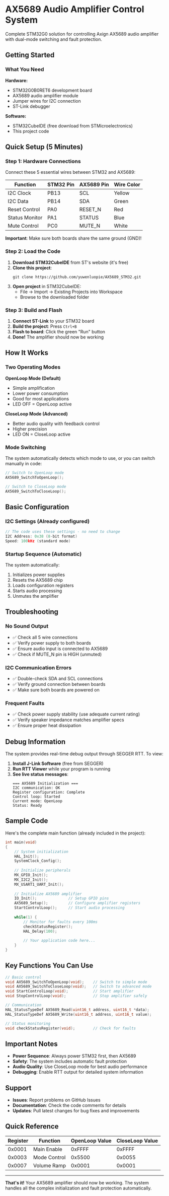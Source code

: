# AX5689 Audio Amplifier Control System

Complete STM32G0 solution for controlling Axign AX5689 audio amplifier with dual-mode switching and fault protection.

## Getting Started

### What You Need

**Hardware:**
- STM32G0B0RET6 development board
- AX5689 audio amplifier module
- Jumper wires for I2C connection
- ST-Link debugger

**Software:**
- STM32CubeIDE (free download from STMicroelectronics)
- This project code

## Quick Setup (5 Minutes)

### Step 1: Hardware Connections

Connect these 5 essential wires between STM32 and AX5689:

| Function | STM32 Pin | AX5689 Pin | Wire Color |
|----------|-----------|------------|------------|
| I2C Clock | PB13 | SCL | Yellow |
| I2C Data | PB14 | SDA | Green |
| Reset Control | PA0 | RESET_N | Red |
| Status Monitor | PA1 | STATUS | Blue |
| Mute Control | PC0 | MUTE_N | White |

**Important**: Make sure both boards share the same ground (GND)!

### Step 2: Load the Code

1. **Download STM32CubeIDE** from ST's website (it's free)
2. **Clone this project**:
   ```
   git clone https://github.com/yuwenluopie/AX5689_STM32.git
   ```
3. **Open project** in STM32CubeIDE:
   - File → Import → Existing Projects into Workspace
   - Browse to the downloaded folder

### Step 3: Build and Flash

1. **Connect ST-Link** to your STM32 board
2. **Build the project**: Press `Ctrl+B`
3. **Flash to board**: Click the green "Run" button
4. **Done!** The amplifier should now be working

## How It Works

### Two Operating Modes

**OpenLoop Mode (Default)**
- Simple amplification
- Lower power consumption
- Good for most applications
- LED OFF = OpenLoop active

**CloseLoop Mode (Advanced)**
- Better audio quality with feedback control
- Higher precision
- LED ON = CloseLoop active

### Mode Switching

The system automatically detects which mode to use, or you can switch manually in code:

```c
// Switch to OpenLoop mode
AX5689_SwitchToOpenLoop();

// Switch to CloseLoop mode  
AX5689_SwitchToCloseLoop();
```

## Basic Configuration

### I2C Settings (Already configured)
```c
// The code uses these settings - no need to change
I2C Address: 0x38 (8-bit format)
Speed: 100kHz (standard mode)
```

### Startup Sequence (Automatic)
The system automatically:
1. Initializes power supplies
2. Resets the AX5689 chip
3. Loads configuration registers
4. Starts audio processing
5. Unmutes the amplifier

## Troubleshooting

### No Sound Output
- ✅ Check all 5 wire connections
- ✅ Verify power supply to both boards
- ✅ Ensure audio input is connected to AX5689
- ✅ Check if MUTE_N pin is HIGH (unmuted)

### I2C Communication Errors
- ✅ Double-check SDA and SCL connections
- ✅ Verify ground connection between boards
- ✅ Make sure both boards are powered on

### Frequent Faults
- ✅ Check power supply stability (use adequate current rating)
- ✅ Verify speaker impedance matches amplifier specs
- ✅ Ensure proper heat dissipation

## Debug Information

The system provides real-time debug output through SEGGER RTT. To view:

1. **Install J-Link Software** (free from SEGGER)
2. **Run RTT Viewer** while your program is running
3. **See live status messages**:
   ```
   === AX5689 Initialization ===
   I2C communication: OK
   Register configuration: Complete
   Control loop: Started
   Current mode: OpenLoop
   Status: Ready
   ```

## Sample Code

Here's the complete main function (already included in the project):

```c
int main(void)
{
    // System initialization
    HAL_Init();
    SystemClock_Config();
    
    // Initialize peripherals
    MX_GPIO_Init();
    MX_I2C2_Init();
    MX_USART1_UART_Init();
    
    // Initialize AX5689 amplifier
    IO_Init();              // Setup GPIO pins
    AX5689_Setup();         // Configure amplifier registers
    StartControlLoop();     // Start audio processing
    
    while(1) {
        // Monitor for faults every 100ms
        checkStatusRegister();
        HAL_Delay(100);
        
        // Your application code here...
    }
}
```

## Key Functions You Can Use

```c
// Basic control
void AX5689_SwitchToOpenLoop(void);    // Switch to simple mode
void AX5689_SwitchToCloseLoop(void);   // Switch to advanced mode
void StartControlLoop(void);           // Start amplifier
void StopControlLoop(void);            // Stop amplifier safely

// Communication
HAL_StatusTypeDef AX5689_Read(uint16_t address, uint16_t *data);
HAL_StatusTypeDef AX5689_Write(uint16_t address, uint16_t value);

// Status monitoring
void checkStatusRegister(void);        // Check for faults
```

## Important Notes

- **Power Sequence**: Always power STM32 first, then AX5689
- **Safety**: The system includes automatic fault protection
- **Audio Quality**: Use CloseLoop mode for best audio performance
- **Debugging**: Enable RTT output for detailed system information

## Support

- **Issues**: Report problems on GitHub Issues
- **Documentation**: Check the code comments for details
- **Updates**: Pull latest changes for bug fixes and improvements

## Quick Reference

| Register | Function | OpenLoop Value | CloseLoop Value |
|----------|----------|----------------|-----------------|
| 0x0001 | Main Enable | 0xFFFF | 0xFFFF |
| 0x0003 | Mode Control | 0x5500 | 0x0055 |
| 0x0007 | Volume Ramp | 0x0001 | 0x0001 |

---

**That's it!** Your AX5689 amplifier should now be working. The system handles all the complex initialization and fault protection automatically.
